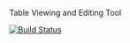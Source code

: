 Table Viewing and Editing Tool

[![Build Status](https://travis-ci.org/sl-as-kj/tbl.svg?branch=master)](https://travis-ci.org/sl-as-kj/tbl)

